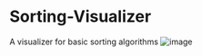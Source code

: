 # Sorting-Visualizer
A visualizer for basic sorting algorithms
![image](https://github.com/user-attachments/assets/f4ac049b-62b8-4d9a-8329-1f6c5bdc62bc)
